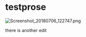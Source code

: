 # testprose
![Screenshot_20180706_122747.png]({{site.baseurl}}/assets/Screenshot_20180706_122747.png)

there is another edit